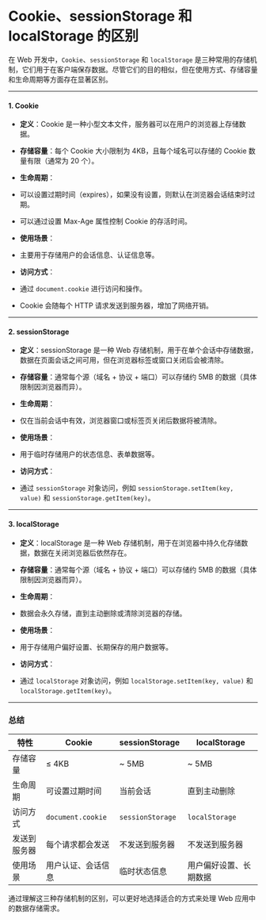 # Cookie、sessionStorage 和 localStorage 的区别

在 Web 开发中，`Cookie`、`sessionStorage` 和 `localStorage` 是三种常用的存储机制，它们用于在客户端保存数据。尽管它们的目的相似，但在使用方式、存储容量和生命周期等方面存在显著区别。

---

#### 1. Cookie

- **定义**：Cookie 是一种小型文本文件，服务器可以在用户的浏览器上存储数据。
- **存储容量**：每个 Cookie 大小限制为 4KB，且每个域名可以存储的 Cookie 数量有限（通常为 20 个）。

- **生命周期**：

- 可以设置过期时间（expires），如果没有设置，则默认在浏览器会话结束时过期。
- 可以通过设置 Max-Age 属性控制 Cookie 的存活时间。

- **使用场景**：

- 主要用于存储用户的会话信息、认证信息等。

- **访问方式**：
- 通过 `document.cookie` 进行访问和操作。
- Cookie 会随每个 HTTP 请求发送到服务器，增加了网络开销。

---

#### 2. sessionStorage

- **定义**：sessionStorage 是一种 Web 存储机制，用于在单个会话中存储数据，数据在页面会话之间可用，但在浏览器标签或窗口关闭后会被清除。

- **存储容量**：通常每个源（域名 + 协议 + 端口）可以存储约 5MB 的数据（具体限制因浏览器而异）。

- **生命周期**：

- 仅在当前会话中有效，浏览器窗口或标签页关闭后数据将被清除。

- **使用场景**：

- 用于临时存储用户的状态信息、表单数据等。

- **访问方式**：
- 通过 `sessionStorage` 对象访问，例如 `sessionStorage.setItem(key, value)` 和 `sessionStorage.getItem(key)`。

---

#### 3. localStorage

- **定义**：localStorage 是一种 Web 存储机制，用于在浏览器中持久化存储数据，数据在关闭浏览器后依然存在。

- **存储容量**：通常每个源（域名 + 协议 + 端口）可以存储约 5MB 的数据（具体限制因浏览器而异）。

- **生命周期**：

- 数据会永久存储，直到主动删除或清除浏览器的存储。

- **使用场景**：

- 用于存储用户偏好设置、长期保存的用户数据等。

- **访问方式**：
- 通过 `localStorage` 对象访问，例如 `localStorage.setItem(key, value)` 和 `localStorage.getItem(key)`。

---

### 总结

| 特性         | Cookie             | sessionStorage   | localStorage           |
| ------------ | ------------------ | ---------------- | ---------------------- |
| 存储容量     | ≤ 4KB              | ~ 5MB            | ~ 5MB                  |
| 生命周期     | 可设置过期时间     | 当前会话         | 直到主动删除           |
| 访问方式     | `document.cookie`  | `sessionStorage` | `localStorage`         |
| 发送到服务器 | 每个请求都会发送   | 不发送到服务器   | 不发送到服务器         |
| 使用场景     | 用户认证、会话信息 | 临时状态信息     | 用户偏好设置、长期数据 |

通过理解这三种存储机制的区别，可以更好地选择适合的方式来处理 Web 应用中的数据存储需求。
